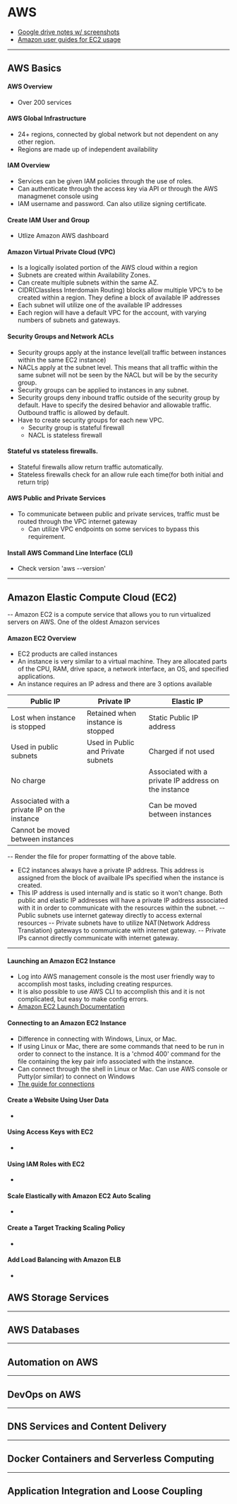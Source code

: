 # 										AWS 
- [Google drive notes w/ screenshots](https://drive.google.com/drive/u/0/folders/1HcptrMI7-_dcfh_NF7D7bZkHReEedHkQ)
- [Amazon user guides for EC2 usage](https://docs.aws.amazon.com/ec2/index.html)
---
## AWS Basics

#### AWS Overview
- Over 200 services

####       AWS Global Infrastructure
- 24+ regions, connected by global network but not dependent on any other region.
- Regions are made up of independent availability 

#### IAM Overview
- Services can be given IAM policies through the use of roles. 
- Can authenticate through the access key via API or through the AWS managmenet console using 
- IAM username and password. Can also utilize signing certificate.

#### Create IAM User and Group
- Utlize Amazon AWS dashboard

#### Amazon Virtual Private Cloud (VPC)
- Is a logically isolated portion of the AWS cloud within a region
- Subnets are created within Availability Zones.
- Can create multiple subnets within the same AZ.
- CIDR(Classless Interdomain Routing) blocks allow multiple VPC’s to be created within a region. They define a block of available IP addresses
- Each subnet will utilize one of the available IP addresses
- Each region will have a default VPC for the account, with varying numbers of subnets and gateways.
	

#### Security Groups and Network ACLs
- Security groups apply at the instance level(all traffic between instances within the same EC2 instance)
- NACLs apply at the subnet level. This means that all traffic within the same subnet will not be seen by the NACL but will be by the security group. 
- Security groups can be applied to instances in any subnet.
- Security groups deny inbound traffic outside of the security group by default. Have to specify the desired behavior and allowable traffic. Outbound traffic is allowed by default.
- Have to create security groups for each new VPC.
  - Security group is stateful firewall
  - NACL is stateless firewall

#### Stateful vs stateless firewalls.
- Stateful firewalls allow return traffic automatically.
- Stateless firewalls check for an allow rule each time(for both initial and return trip)

#### AWS Public and Private Services
- To communicate between public and private services, traffic must be routed through the VPC internet gateway
	- Can utilize VPC endpoints on some services to bypass this requirement.

#### Install AWS Command Line Interface (CLI)
- Check version 'aws --version'

----	

## Amazon Elastic Compute Cloud (EC2)
 -- Amazon EC2 is a compute service that allows you to run virtualized servers on AWS. One of the oldest Amazon services
#### Amazon EC2 Overview
- EC2 products are called instances
- An instance is very similar to a virtual machine. They are allocated parts of the CPU, RAM, drive space, a network 
interface, an OS, and specified applications. 
- An instance requires an IP adress and there are 3 options available

| Public IP | Private IP | Elastic IP |
|-----------|------------| -----------|
|Lost when instance is stopped| Retained when instance is stopped| Static Public IP address|
|Used in public subnets| Used in Public and Private subnets| Charged if not used|
|No charge| |Associated with a private IP address on the instance|
|Associated with a private IP on the instance| | Can be moved between instances|
|Cannot be moved between instances| | |

-- Render the file for proper formatting of the above table.
- EC2 instances always have a private IP address. This address is assigned from the block of availbale IPs specified
when the instance is created.
- This IP address is used internally and is static so it won't change. Both public and elastic IP addresses will have
a private IP address associated with it in order to communicate with the resources within the subnet.
-- Public subnets use internet gateway directly to access external resources
-- Private subnets have to utilize NAT(Network Address Translation) gateways to communicate with internet gateway.
-- Private IPs cannot directly communicate with internet gateway. 
----

	
#### Launching an Amazon EC2 Instance
- Log into AWS management console is the most user friendly way to accomplish most tasks, including creating respurces.
- It is also possible to use AWS CLI to accomplish this and it is not complicated, but easy to make config errors.
- [Amazon EC2 Launch Documentation](https://docs.aws.amazon.com/AWSEC2/latest/UserGuide/LaunchingAndUsingInstances.html)
	
#### Connecting to an Amazon EC2 Instance
- Difference in connecting with Windows, Linux, or Mac.
- If using Linux or Mac, there are some commands that need to be run in order to connect to the instance. It is a 'chmod 400' command 
for the file containing the key pair info associated with the instance.
- Can connect through the shell in Linux or Mac. Can use AWS console or Putty(or similar) to connect on Windows
- [The guide for connections](https://docs.aws.amazon.com/AWSEC2/latest/UserGuide/AccessingInstances.html)
	
#### Create a Website Using User Data
-
	
#### Using Access Keys with EC2
-
	
#### Using IAM Roles with EC2
-
	
#### Scale Elastically with Amazon EC2 Auto Scaling
-
	
#### Create a Target Tracking Scaling Policy
-
	
#### Add Load Balancing with Amazon ELB
-

## AWS Storage Services

----

## AWS Databases

----

## Automation on AWS

----

## DevOps on AWS

----

## DNS Services and Content Delivery

----

## Docker Containers and Serverless Computing

----

## Application Integration and Loose Coupling